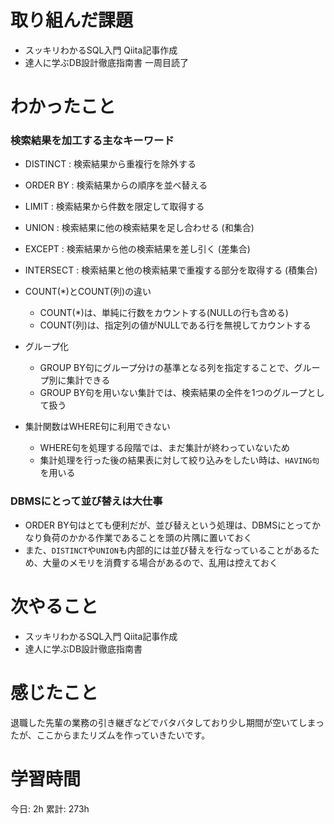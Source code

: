 # 取り組んだ課題 
+ スッキリわかるSQL入門 Qiita記事作成
+ 達人に学ぶDB設計徹底指南書 一周目読了
# わかったこと 
### 検索結果を加工する主なキーワード
+ DISTINCT : 検索結果から重複行を除外する
+ ORDER BY : 検索結果からの順序を並べ替える
+ LIMIT : 検索結果から件数を限定して取得する
+ UNION : 検索結果に他の検索結果を足し合わせる (和集合)
+ EXCEPT : 検索結果から他の検索結果を差し引く (差集合)
+ INTERSECT : 検索結果と他の検索結果で重複する部分を取得する (積集合)

+ COUNT(*)とCOUNT(列)の違い
    + COUNT(*)は、単純に行数をカウントする(NULLの行も含める)
    + COUNT(列)は、指定列の値がNULLである行を無視してカウントする

+ グループ化
    + GROUP BY句にグループ分けの基準となる列を指定することで、グループ別に集計できる
    + GROUP BY句を用いない集計では、検索結果の全件を1つのグループとして扱う

+ 集計関数はWHERE句に利用できない
    + WHERE句を処理する段階では、まだ集計が終わっていないため
    + 集計処理を行った後の結果表に対して絞り込みをしたい時は、`HAVING句`を用いる
### DBMSにとって並び替えは大仕事
+ ORDER BY句はとても便利だが、並び替えという処理は、DBMSにとってかなり負荷のかかる作業であることを頭の片隅に置いておく
+ また、`DISTINCT`や`UNION`も内部的には並び替えを行なっていることがあるため、大量のメモリを消費する場合があるので、乱用は控えておく
# 次やること
+ スッキリわかるSQL入門 Qiita記事作成
+ 達人に学ぶDB設計徹底指南書 
# 感じたこと
退職した先輩の業務の引き継ぎなどでバタバタしており少し期間が空いてしまったが、ここからまたリズムを作っていきたいです。
# 学習時間  
今日: 2h 
累計: 273h 

